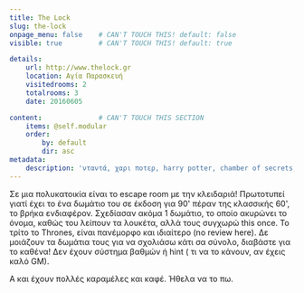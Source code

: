 ```yaml
---
title: The Lock
slug: the-lock
onpage_menu: false    # CAN'T TOUCH THIS! default: false
visible: true         # CAN'T TOUCH THIS! default: true

details:
    url: http://www.thelock.gr
    location: Αγία Παρασκευή
    visitedrooms: 2
    totalrooms: 3
    date: 20160605

content:              # CAN'T TOUCH THIS SECTION
    items: @self.modular
    order:
        by: default
        dir: asc
metadata:
    description: 'νταντά, χαρι ποτερ, harry potter, chamber of secrets, magic chamber, nanny'
---
```


Σε μια πολυκατοικία είναι το escape room με την κλειδαριά! Πρωτοτυπεί γιατί έχει το ένα δωμάτιο του σε έκδοση για 90' πέραν της κλασσικής 60', το βρήκα ενδιαφέρον. 
Σχεδίασαν ακόμα 1 δωμάτιο, το οποίο ακυρώνει το όνομα, καθώς του λείπουν τα λουκέτα, αλλά τους συγχωρώ this once.
Το τρίτο το Thrones, είναι πανέμορφο και ιδιαίτερο (no review here).
 Δε μοιάζουν τα δωμάτια τους για να σχολιάσω κάτι σα σύνολο,
 διαβάστε για το καθένα!
 Δεν έχουν σύστημα βαθμών ή hint ( τι να το κάνουν, αν έχεις καλό GM). 

Α και έχουν πολλές καραμέλες και καφέ. Ήθελα να το πω.